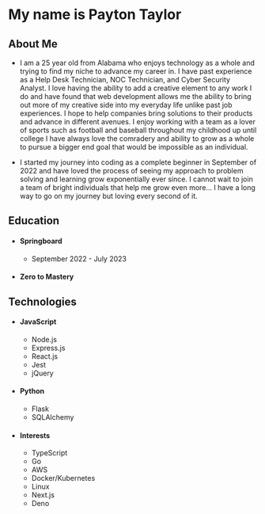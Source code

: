 # My name is Payton Taylor

## About Me
- I am a 25 year old from Alabama who enjoys technology as a whole and trying to find my niche to advance my career in. I have past experience as a Help Desk Technician, NOC Technician, and Cyber Security Analyst. I love having the ability to add a creative element to any work I do and have found that web development allows me the ability to bring out more of my creative side into my everyday life unlike past job experiences. I hope to help companies bring solutions to their products and advance in different avenues. I enjoy working with a team as a lover of sports such as football and baseball throughout my childhood up until college I have always love the comradery and ability to grow as a whole to pursue a bigger end goal that would be impossible as an individual.

- I started my journey into coding as a complete beginner in September of 2022 and have loved the process of seeing my approach to problem solving and learning grow exponentially ever since. I cannot wait to join a team of bright individuals that help me grow even more... I have a long way to go on my journey but loving every second of it.

## Education
- #### Springboard
  - September 2022 - July 2023
- #### Zero to Mastery

## Technologies

- #### JavaScript
  - Node.js
  - Express.js
  - React.js
  - Jest
  - jQuery
- #### Python
  - Flask
  - SQLAlchemy

- #### Interests
  - TypeScript
  - Go
  - AWS
  - Docker/Kubernetes
  - Linux
  - Next.js
  - Deno

<!---
paytontaylor/paytontaylor is a ✨ special ✨ repository because its `README.md` (this file) appears on your GitHub profile.
You can click the Preview link to take a look at your changes.
--->
